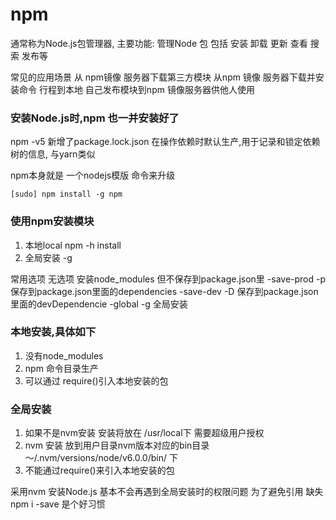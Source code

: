 # npm
通常称为Node.js包管理器,
主要功能: 管理Node 包
包括  安装 卸载 更新 查看 搜索 发布等

常见的应用场景
从 npm镜像 服务器下载第三方模块
从npm 镜像 服务器下载并安装命令 行程到本地
自己发布模块到npm 镜像服务器供他人使用

###   安装Node.js时,npm 也一并安装好了

npm -v5 新增了package.lock.json 在操作依赖时默认生产,用于记录和锁定依赖树的信息, 与yarn类似


npm本身就是 一个nodejs模版 命令来升级
```
[sudo] npm install -g npm
```
### 使用npm安装模块
1. 本地local npm -h install
2. 全局安装   -g

常用选项 
无选项   安装node_modules  但不保存到package.json里
-save-prod   -p 保存到package.json里面的dependencies
-save-dev   -D 保存到package.json里面的devDependencie
-global     -g  全局安装

### 本地安装,具体如下
1. 没有node_modules
2. npm 命令目录生产
3. 可以通过 require()引入本地安装的包

### 全局安装
1. 如果不是nvm安装 安装将放在  /usr/local下  需要超级用户授权
2. nvm 安装 放到用户目录nvm版本对应的bin目录    ～/.nvm/versions/node/v6.0.0/bin/ 下
3. 不能通过require()来引入本地安装的包

采用nvm 安装Node.js 基本不会再遇到全局安装时的权限问题
为了避免引用 缺失 npm i -save 是个好习惯


